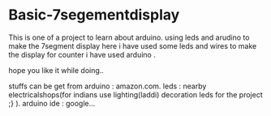 # Basic-7segementdisplay
This is one of a  project to learn about arduino.
using leds and arudino to make the 7segment display
 here i have used some leds and wires to make the display
 for counter i have used arduino .
 
 hope you like it while doing..
 
 stuffs can be get from
 arduino : amazon.com.
 leds : nearby electricalshops(for indians use lighting(laddi) decoration leds for the project ;} ).
 arduino ide : google...
  
 
